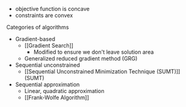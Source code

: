 - objective function is concave
- constraints are convex


Categories of algorithms
- Gradient-based
	- [[Gradient Search]]
		- Modified to ensure we don't leave solution area
	- Generalized reduced gradient method (GRG)
- Sequential unconstrained
	- [[Sequential Unconstrained Minimization Technique (SUMT)]] (SUMT)
- Sequential approximation
	- Linear, quadratic approximation
	- [[Frank-Wolfe Algorithm]]
